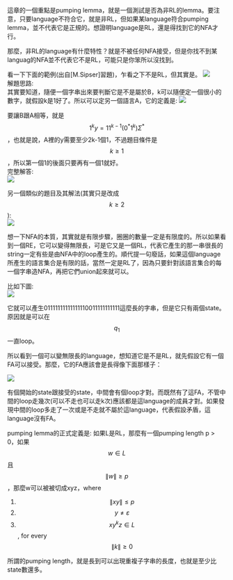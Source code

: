 這章的一個重點是pumping lemma，就是一個測試是否為非RL的lemma。要注意，只要language不符合它，就是非RL，但如果某language符合pumping lemma，並不代表它是正規的。想證明language是RL，還是得找到它的NFA才行。

那麼，非RL的language有什麼特性？就是不被任何NFA接受，但是你找不到某languag的NFA並不代表它不是RL，可能只是你笨所以沒找到。

看一下下面的範例(出自[M.Sipser]習題)，乍看之下不是RL，但其實是。
![](https://i.imgur.com/YYvxgLd.png)  
解題思路:  
其實要知道，隨便一個字串出來要判斷它是不是屬於B，k可以隨便定一個很小的數字，就假設k是1好了。所以可以定另一個語言A，它的定義是:
![](https://i.imgur.com/KGzI7s1.png)

要讓B跟A相等，就是$$1^ky = 11^{k-1}(0^*1^k)\Sigma^*$$，也就是說，A裡的y需要至少2k-1個1，不過題目條件是$$k \geq 1$$，所以第一個1的後面只要再有一個1就好。  
完整解答:  
![](https://i.imgur.com/iwAv6Ne.png)

另一個類似的題目及其解法(其實只是改成$$k \geq 2$$):  
![](https://i.imgur.com/n1sjN0N.png)

想一下NFA的本質，其實就是有限步驟，圈圈的數量一定是有限度的。所以如果看到一個RE，它可以變得無限長，可是它又是一個RL，代表它產生的那一串很長的string一定有些是由NFA中的loop產生的。順代提一句廢話，如果這個language所產生的語言集合是有限的話，當然一定是RL了，因為只要針對該語言集合的每一個字串造NFA，再把它們union起來就可以。

比如下圖:  
![](https://i.imgur.com/7x0Td2a.png)

它就可以產生01111111111111110011111111111這麼長的字串，但是它只有兩個state。原因就是可以在$$q_1$$ 一直loop。

所以看到一個可以變無限長的language，想知道它是不是RL，就先假設它有一個FA可以接受。那麼，它的FA應該會是長得像下面那樣子：

![](https://i.imgur.com/xwzXfaU.png)

有個開始的state跟接受的state，中間會有個loop才對。而既然有了這FA，不管中間的loop走幾次(可以不走也可以走k次)應該都是這language的成員才對。如果發現中間的loop多走了一次或是不走就不屬於這language，代表假設矛盾，這language沒有FA。

pumping lemma的正式定義是:
如果L是RL，那麼有一個pumping length p > 0，如果$$w \in L$$且$$\|w\| \geq p$$，那麼w可以被被切成xyz，where
1. $$\|xy\| \leq p$$
2. $$y \ne \varepsilon$$
3. $$xy^kz \in L$$, for every $$\|k\| \geq 0$$

所謂的pumping length，就是長到可以出現重複子字串的長度，也就是至少比state數還多。